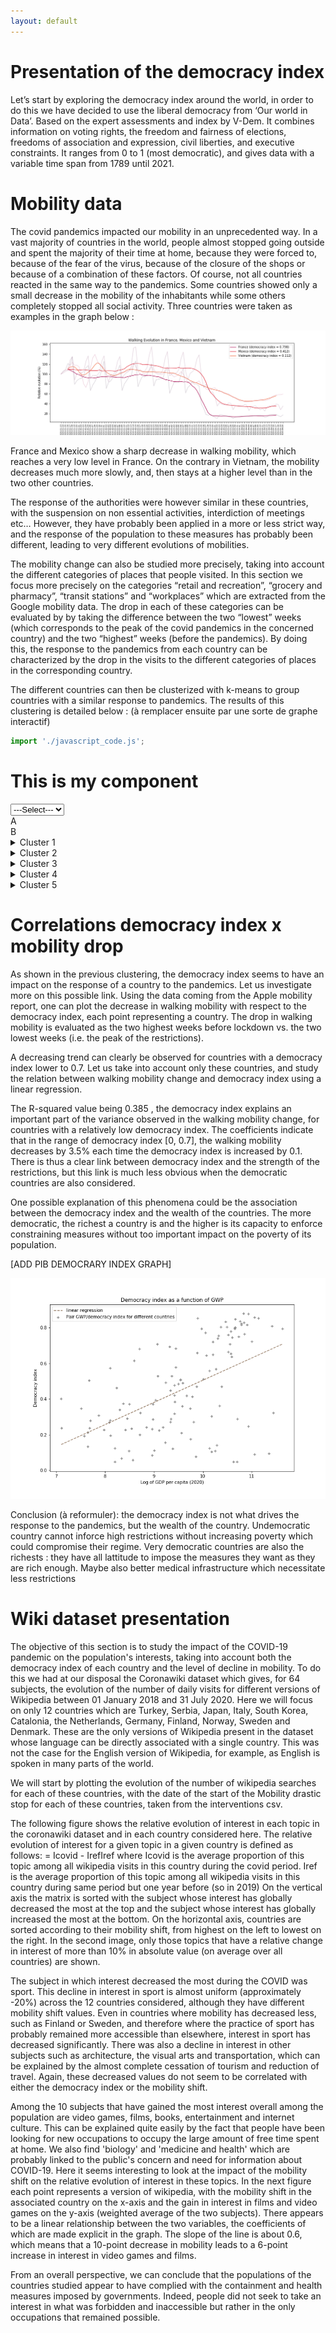 ```yaml
---
layout: default
---
```



# Presentation of the democracy index

Let’s start by exploring the democracy index around the world, in order to do this we have decided to use the liberal democracy from ‘Our world in Data’. Based on the expert assessments and index by V-Dem. It combines information on voting rights, the
freedom and fairness of elections, freedoms of association and expression, civil liberties, and executive constraints. It ranges from 0 to 1 (most democratic), and gives data with a variable time span from 1789 until 2021.










# Mobility data

The covid pandemics impacted our mobility in an unprecedented way. In a vast majority of countries in the world, people almost stopped going outside and spent the majority of their time at home, because they were forced to, because of the fear of the virus, because of the closure of the shops or because of a combination of these factors. Of course, not all countries reacted in the same way to the pandemics. Some countries showed only a small decrease in the mobility of the inhabitants while some others completely stopped all social activity. Three countries were taken as examples in the graph below :

![plot_walking_evolution](images/walking_evolution_fr_me_viet.png)




France and Mexico show a sharp decrease in walking mobility, which reaches a very low level in France. On the contrary in Vietnam, the mobility decreases much more slowly, and, then stays at a higher level than in the two other countries.

The response of the authorities were however similar in these countries, with the suspension on non essential activities, interdiction of meetings etc… However, they have probably been applied in a more or less strict way, and the response of the population to these measures has probably been different, leading to very different evolutions of mobilities.

The mobility change can also be studied more precisely, taking into account the different categories of places that people visited. In this section we focus more precisely on the categories “retail and recreation”, “grocery and pharmacy”, “transit stations” and “workplaces” which are extracted from the Google mobility data. The drop in each of these categories can be evaluated by by taking the difference between the two “lowest” weeks (which corresponds to the peak of the covid pandemics in the concerned country) and the two “highest” weeks (before the pandemics). By doing this, the response to the pandemics from each country can be characterized by the drop in the visits to the different categories of places in the corresponding country.

The different countries can then be clusterized with k-means to group countries with a similar response to pandemics. The results of this clustering is detailed below : (à remplacer ensuite par une sorte de graphe interactif)

```js script
import './javascript_code.js';
```
# This is my component


<html>
<script src="{{ '/javascript_code.js' | relative_url }}"></script>
<label for="registration_select"></label>
<select id="registration_selection" name="registration">
     <option value = "select"> ---Select--- </option>
     <option value = "option1"><h1>Option A  </h1></option>
     <option value = "option2"> Option B </option>
</select>

<section id = "show_option_A" style="display: block;">A</section>
<section id = "show_option_B" style="display: block;">B</section>


</html>







<details><summary>Cluster 1</summary>
<p>

#### Cluster 1

Countries : ['United Arab Emirates', 'Austria', 'Bosnia and Herzegovina', 'Bangladesh', 'Belgium', 'Chile', 'Costa Rica', 'Cape Verde', 'Dominican Republic', 'Egypt', 'France', 'United Kingdom', 'Ghana', 'Greece', 'Guatemala', 'Croatia', 'Ireland', 'Israel', 'Iraq', 'Italy', 'Kazakhstan', 'Lebanon', 'Luxembourg', 'Moldova', 'North Macedonia', 'Malta', 'Malaysia', 'Namibia', 'Poland', 'Portugal', 'Paraguay', 'Romania', 'Russia', 'Rwanda', 'Saudi Arabia', 'Slovenia', 'Slovakia', 'Turkey', 'Trinidad and Tobago', 'Ukraine', 'Uganda', 'Venezuela', 'Zimbabwe']

Democracy index distribution:



Centroid of the cluster :
retail_and_recreation -74.2 %
grocery_and_pharmacy -49.7 %
transit_stations -74.1 %
workplaces -62.7 %

Analysis : This cluster contains a high number of countries. It seems to be the most popular restrictions genotype over the world, with an important decrease in the visits to “retail and recreation” places and transit stations. This decrease was less important for vital shops (“grocery and pharmacy”). An important part of democratic countries (democracy index > 0.6) have followed this path. The other part is mostly in the cluster 4.
</p>
</details>


<details><summary>Cluster 2</summary>
<p>
#### Cluster 2 :

Countries : ['Burkina Faso', 'Bahrain', 'Benin', 'Belarus', 'Cameroon', 'Haiti', 'Japan', 'Cambodia', 'Latvia', 'Mali', 'Mozambique', 'Niger', 'Papua New Guinea', 'Sweden', 'Senegal', 'Togo', 'Thailand', 'Tanzania', 'Yemen', 'Zambia']

Democracy index distribution:


Centroid of the cluster :
retail_and -34.02142857142858 %
grocery_an -21.007142857142856 %
transit_st -40.910714285714285 %
workplaces -32.40357142857143 %

Analysis : Cluster with light restrictions. Mostly composed of undemocratic countries. This is quite surprising as we could expect undemocratic countries to impose the hardest restrictions while the contrary seems to happen.
</p>
</details>


<details><summary>Cluster 3</summary>
<p>

#### Cluster 3 :

Countries : ['Argentina', 'Barbados', 'Bolivia', 'Botswana', 'Colombia', 'Ecuador', 'Spain', 'Georgia', 'Honduras', 'India', 'Jordan', 'Kyrgyzstan', 'Kuwait', 'Sri Lanka', 'Morocco', 'Mauritius', 'Nepal', 'New Zealand', 'Panama', 'Peru', 'Philippines', 'Pakistan', 'Serbia', 'El Salvador', 'South Africa']

Democracy index distribution:


Centroid of the cluster :
retail_and -85.15714285714286 %
grocery_an -69.57428571428572 %
transit_st -82.91428571428571 %
workplaces -78.62857142857143 %

Analysis : Hardest lockdown. What is remarkable here is that the countries with the hardest restrictions on people’s mobility are almost exclusively countries with a moderate democracy index. One probable explanation is that it was impossible on democratic countries to go as far in the restrictions without violating the rule of law. As undemocratic countries are often quite poor, it is probably impossible for them to impose such severe restrictions without durably impacting an already fragile economy.
</p>
</details>


<details><summary>Cluster 4</summary>
<p>

#### Cluster 4 :

Countries : ['Afghanistan', 'Angola', 'Australia', 'Bulgaria', 'Brazil', 'Canada', 'Switzerland', 'Czechia', 'Germany', 'Denmark', 'Estonia', 'Finland', 'Fiji', 'Gabon', 'Hungary', 'Indonesia', 'Jamaica', 'Kenya', 'Laos', 'Lithuania', 'Libya', 'Mexico', 'Nigeria', 'Nicaragua', 'Netherlands', 'Norway', 'Oman', 'Qatar', 'Singapore', 'Tajikistan', 'United States', 'Uruguay', 'Vietnam']

Democracy index distribution:


Centroid of the cluster :
retail_and -57.41991341991342 %
grocery_an -34.430735930735935 %
transit_st -60.62121212121212 %
workplaces -51.4025974025974 %

Analysis : Cluster with moderate restrictions. A majority of the democratic countries is contained in this cluster. This is the more balanced cluster, with a moderate decrease in the visits to “retail and recreation” places and “transit stations”, and a light decrease in the visits to vital shops. The impact on work is also moderate.
</p>
</details>


<details><summary>Cluster 5</summary>
<p>

#### Cluster 5 :

Countries : ['Hong Kong', 'South Korea', 'Mongolia', 'Taiwan']

Democracy index distribution:


Centroid of the cluster :
retail_and -12.696428571428577 %
grocery_an -4.464285714285715 %
transit_st -11.321428571428562 %
workplaces -16.94642857142857 %

Analysis : Cluster with almost no restrictions. It is difficult to interpret on the democracy index as there are very few countries in this cluster.

</p>
</details>



# Correlations democracy index x mobility drop

As shown in the previous clustering, the democracy index seems to have an impact on the response of a country to the pandemics. Let us investigate more on this possible link. Using the data coming from the Apple mobility report, one can plot the decrease in walking mobility with respect to the democracy index, each point representing a country. The drop in walking mobility is evaluated as the two highest weeks before lockdown vs. the two lowest weeks (i.e. the peak of the restrictions).


A decreasing trend can clearly be observed for countries with a democracy index lower to 0.7. Let us take into account only these countries, and study the relation between walking mobility change and democracy index using a linear regression.



The R-squared value being 0.385 , the democracy index explains an important part of the variance observed in the walking mobility change, for countries with a relatively low democracy index. The coefficients indicate that in the range of democracy index [0, 0.7], the walking mobility decreases by 3.5% each time the democracy index is increased by 0.1. There is thus a clear link between democracy index and the strength of the restrictions, but this link is much less obvious when the democratic countries are also considered. 

One possible explanation of this phenomena could be the association between the democracy index and the wealth of the countries. The more democratic, the richest a country is and the higher is its capacity to enforce constraining measures without too important impact on the poverty of its population.

[ADD PIB DEMOCRARY INDEX GRAPH]

![plot_gdp_dem_index](images/gdp_dem_index.png)



Conclusion (à reformuler): the democracy index is not what drives the response to the pandemics, but the wealth of the country. Undemocratic country cannot inforce high restrictions without increasing poverty which could compromise their regime.
Very democratic countries are also the richests : they have all lattitude to impose the measures they want as they are rich enough. Maybe also better medical infrastructure which necessitate less restrictions










# Wiki dataset presentation


The objective of this section is to study the impact of the COVID-19 pandemic on the population's interests, taking into account both the democracy index of each country and the level of decline in mobility. To do this we had at our disposal the Coronawiki dataset which gives, for 64 subjects, the evolution of the number of daily visits for different versions of Wikipedia between 01 January 2018 and 31 July 2020. Here we will focus on only 12 countries which are Turkey, Serbia, Japan, Italy, South Korea, Catalonia, the Netherlands, Germany, Finland, Norway, Sweden and Denmark. These are the only versions of Wikipedia present in the dataset whose language can be directly associated with a single country. This was not the case for the English version of Wikipedia, for example, as English is spoken in many parts of the world.

We will start by plotting the evolution of the number of wikipedia searches for each of these countries, with the date of the start of the Mobility drastic stop for each of these countries, taken from the interventions csv.




The following figure shows the relative evolution of interest in each topic in the coronawiki dataset and in each country considered here. The relative evolution of interest for a given topic in a given country is defined as follows: 
= Icovid - IrefIref where Icovid is the average proportion of this topic among all wikipedia visits in this country during the covid period. Iref is the average proportion of this topic among all wikipedia visits in this country during same period but one year before (so in 2019)
On the vertical axis the matrix is sorted with the subject whose interest has globally decreased the most at the top and the subject whose interest has globally increased the most at the bottom. On the horizontal axis, countries are sorted according to their mobility shift, from highest on the left to lowest on the right. 
In the second image, only those topics that have a relative change in interest of more than 10% in absolute value (on average over all countries) are shown.

The subject in which interest decreased the most during the COVID was sport. 
This decline in interest in sport is almost uniform (approximately -20%) across the 12 countries considered, although they have different mobility shift values. Even in countries where mobility has decreased less, such as Finland or Sweden, and therefore where the practice of sport has probably remained more accessible than elsewhere, interest in sport has decreased significantly. There was also a decline in interest in other subjects such as architecture, the visual arts and transportation, which can be explained by the almost complete cessation of tourism and reduction of travel. Again, these decreased values do not seem to be correlated with either the democracy index or the mobility shift.

Among the 10 subjects that have gained the most interest overall among the population are video games, films, books, entertainment and internet culture. This can be explained quite easily by the fact that people have been looking for new occupations to occupy the large amount of free time spent at home. We also find 'biology' and 'medicine and health' which are probably linked to the public's concern and need for information about COVID-19. Here it seems interesting to look at the impact of the mobility shift on the relative evolution of interest in these topics. In the next figure each point represents a version of wikipedia, with the mobility shift in the associated country on the x-axis and the gain in interest in films and video games on the y-axis (weighted average of the two subjects). There appears to be a linear relationship between the two variables, the coefficients of which are made explicit in the graph. The slope of the line is about 0.6, which means that a 10-point decrease in mobility leads to a 6-point increase in interest in video games and films.

From an overall perspective, we can conclude that the populations of the countries studied appear to have complied with the containment and health measures imposed by governments. Indeed, people did not seek to take an interest in what was forbidden and inaccessible but rather in the only occupations that remained possible.


